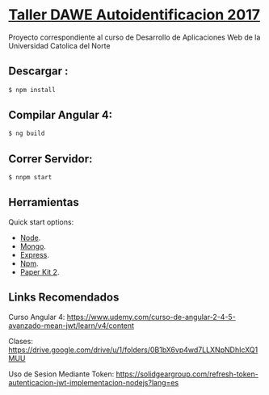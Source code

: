 # [Taller DAWE Autoidentificacion 2017]()

Proyecto correspondiente al curso de Desarrollo de Aplicaciones Web de la Universidad Catolica del Norte 

## Descargar :

```bash
$ npm install
```

## Compilar Angular 4:

```bash
$ ng build
```
## Correr Servidor:

```bash
$ nnpm start
```


## Herramientas

Quick start options:

- [Node](https://nodejs.org/en/).
- [Mongo](https://www.mongodb.com/).
- [Express](https://www.express.com/).
- [Npm](https://www.npmjs.com/).
- [Paper Kit 2](http://www.creative-tim.com/product/paper-kit-2-angular).


## Links Recomendados

Curso Angular 4: <https://www.udemy.com/curso-de-angular-2-4-5-avanzado-mean-jwt/learn/v4/content>

Clases: <https://drive.google.com/drive/u/1/folders/0B1bX6vp4wd7LLXNpNDhIcXQ1MUU>

Uso de Sesion Mediante Token: <https://solidgeargroup.com/refresh-token-autenticacion-jwt-implementacion-nodejs?lang=es>



